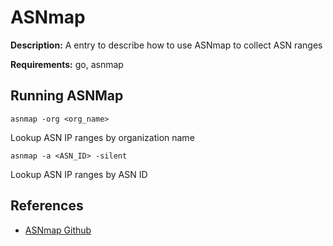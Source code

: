 # ASNmap

**Description:** A entry to describe how to use ASNmap to collect ASN ranges

**Requirements:** go, asnmap

## Running ASNMap

```
asnmap -org <org_name>
```

Lookup ASN IP ranges by organization name

```
asnmap -a <ASN_ID> -silent
```

Lookup ASN IP ranges by ASN ID
  
## References
* [ASNmap Github](https://github.com/projectdiscovery/asnmap)